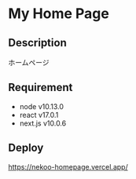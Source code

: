 # My Home Page

## Description
ホームページ

## Requirement
- node v10.13.0
- react v17.0.1
- next.js v10.0.6

## Deploy
https://nekoo-homepage.vercel.app/
